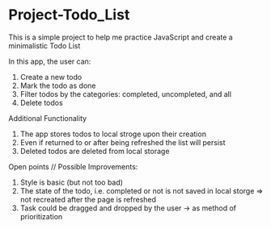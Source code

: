# Project-Todo_List

This is a simple project to help me practice JavaScript and create a minimalistic Todo List

In this app, the user can:
1. Create a new todo
2. Mark the todo as done
3. Filter todos by the categories: completed, uncompleted, and all
4. Delete todos

Additional Functionality
1. The app stores todos to local stroge upon their creation
2. Even if returned to or after being refreshed the list will persist
3. Deleted todos are deleted from local storage

Open points // Possible Improvements:
1. Style is basic (but not too bad)
2. The state of the todo, i.e. completed or not is not saved in local storge => not recreated after the page is refreshed
3. Task could be dragged and dropped by the user -> as method of prioritization
